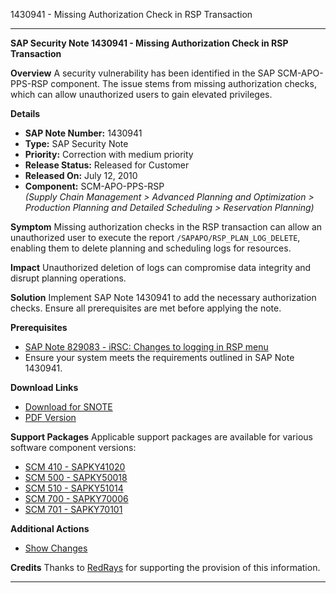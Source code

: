 1430941 - Missing Authorization Check in RSP Transaction

---

**SAP Security Note 1430941 - Missing Authorization Check in RSP Transaction**

**Overview**
A security vulnerability has been identified in the SAP SCM-APO-PPS-RSP component. The issue stems from missing authorization checks, which can allow unauthorized users to gain elevated privileges.

**Details**
- **SAP Note Number:** 1430941
- **Type:** SAP Security Note
- **Priority:** Correction with medium priority
- **Release Status:** Released for Customer
- **Released On:** July 12, 2010
- **Component:** SCM-APO-PPS-RSP  
  *(Supply Chain Management > Advanced Planning and Optimization > Production Planning and Detailed Scheduling > Reservation Planning)*

**Symptom**
Missing authorization checks in the RSP transaction can allow an unauthorized user to execute the report `/SAPAPO/RSP_PLAN_LOG_DELETE`, enabling them to delete planning and scheduling logs for resources.

**Impact**
Unauthorized deletion of logs can compromise data integrity and disrupt planning operations.

**Solution**
Implement SAP Note 1430941 to add the necessary authorization checks. Ensure all prerequisites are met before applying the note.

**Prerequisites**
- [SAP Note 829083 - iRSC: Changes to logging in RSP menu](https://me.sap.com/notes/829083)
- Ensure your system meets the requirements outlined in SAP Note 1430941.

**Download Links**
- [Download for SNOTE](https://notesdownloads.sap.com/note/0040000008438032017)
- [PDF Version](https://userapps.support.sap.com/sap/support/sfm/notes/print/0001430941?language=en-US&token=B7D0542EC8EEEB7DB11B3DB0B026268C)

**Support Packages**
Applicable support packages are available for various software component versions:
- [SCM 410 - SAPKY41020](https://me.sap.com/supportpackage/SAPKY41020)
- [SCM 500 - SAPKY50018](https://me.sap.com/supportpackage/SAPKY50018)
- [SCM 510 - SAPKY51014](https://me.sap.com/supportpackage/SAPKY51014)
- [SCM 700 - SAPKY70006](https://me.sap.com/supportpackage/SAPKY70006)
- [SCM 701 - SAPKY70101](https://me.sap.com/supportpackage/SAPKY70101)

**Additional Actions**
- [Show Changes](https://me.sap.com/notesLatestChanges/0001430941/E/diff)

**Credits**
Thanks to [RedRays](https://redrays.io) for supporting the provision of this information.

---